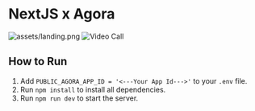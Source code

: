 # NextJS x Agora

![assets/landing.png](https://dev-to-uploads.s3.amazonaws.com/uploads/articles/hifrer897jsqfsacufad.png)
![Video Call](https://dev-to-uploads.s3.amazonaws.com/uploads/articles/toidmib42ycml33600i6.png)


## How to Run
1. Add `PUBLIC_AGORA_APP_ID = '<---Your App Id--->'` to your `.env` file.
2. Run `npm install` to install all dependencies.
3. Run `npm run dev` to start the server.
